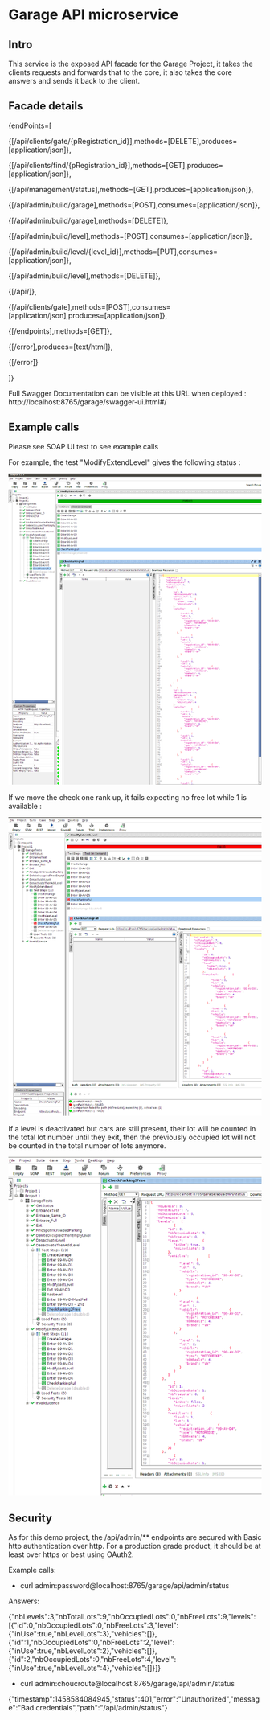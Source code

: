 # Garage API microservice

## Intro

This service is the exposed API facade for the Garage Project, it takes the clients requests and forwards that to the core, it also takes the core answers and sends it back to the client.

## Facade details

{endPoints=[

{[/api/clients/gate/{pRegistration_id}],methods=[DELETE],produces=[application/json]}, 

{[/api/clients/find/{pRegistration_id}],methods=[GET],produces=[application/json]}, 

{[/api/management/status],methods=[GET],produces=[application/json]}, 

{[/api/admin/build/garage],methods=[POST],consumes=[application/json]}, 

{[/api/admin/build/garage],methods=[DELETE]}, 

{[/api/admin/build/level],methods=[POST],consumes=[application/json]}, 

{[/api/admin/build/level/{level_id}],methods=[PUT],consumes=[application/json]}, 

{[/api/admin/build/level],methods=[DELETE]}, 

{[/api/]}, 

{[/api/clients/gate],methods=[POST],consumes=[application/json],produces=[application/json]}, 

{[/endpoints],methods=[GET]}, 

{[/error],produces=[text/html]}, 

{[/error]}

]}

Full Swagger Documentation can be visible at this URL when deployed : http://localhost:8765/garage/swagger-ui.html#/

## Example calls

Please see SOAP UI test to see example calls

For example, the test "ModifyExtendLevel" gives the following status : 

![ModifyExtendLevel](../tests/ModifyExtendLevel.png)

If we move the check one rank up, it fails expecting no free lot while 1 is available : 

![ModifyExtendLevel2](../tests/ModifyExtendLevel2.png)

If a level is deactivated but cars are still present, their lot will be counted in the total lot number until they exit, then the previously occupied lot will not be counted in the total number of lots anymore.

![DesactivateThenAddLevel](../tests/DesactivateThenAddLevel.png)

## Security

As for this demo project, the /api/admin/** endpoints are secured with Basic http authentication over http. For a production grade product, it should be at least over https or best using OAuth2.

Example calls:

- curl admin:password@localhost:8765/garage/api/admin/status

Answers: 

{"nbLevels":3,"nbTotalLots":9,"nbOccupiedLots":0,"nbFreeLots":9,"levels":[{"id":0,"nbOccupiedLots":0,"nbFreeLots":3,"level":{"inUse":true,"nbLevelLots":3},"vehicles":[]},{"id":1,"nbOccupiedLots":0,"nbFreeLots":2,"level":{"inUse":true,"nbLevelLots":2},"vehicles":[]},{"id":2,"nbOccupiedLots":0,"nbFreeLots":4,"level":{"inUse":true,"nbLevelLots":4},"vehicles":[]}]}

- curl admin:choucroute@localhost:8765/garage/api/admin/status

{"timestamp":1458584084945,"status":401,"error":"Unauthorized","message":"Bad credentials","path":"/api/admin/status"}
